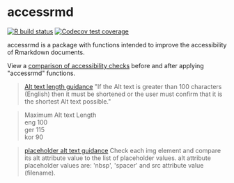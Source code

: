 # accessrmd

<!-- badges: start -->
[![R build status](https://github.com/datasciencecampus/accessrmd/workflows/R-CMD-check/badge.svg)](https://github.com/datasciencecampus/accessrmd/actions) [![Codecov test coverage](https://codecov.io/gh/datasciencecampus/accessrmd/branch/master/graph/badge.svg)](https://codecov.io/gh/datasciencecampus/accessrmd?branch=main)
<!-- badges: end -->

accessrmd is a package with functions intended to improve the accessibility of Rmarkdown documents. 

View a [comparison of accessibility checks](https://datasciencecampus.github.io/accessrmd/)
before and after applying "accessrmd" functions.


> [Alt text length guidance](https://www.w3.org/WAI/GL/WCAG20/tests/test3.html)
"If the Alt text is greater than 100 characters (English) then it must be
shortened or the user must confirm that it is the shortest Alt text possible."

> Maximum Alt text Length  
eng	100  
ger	115  
kor	90  

> [placeholder alt text guidance](https://www.w3.org/WAI/GL/WCAG20/tests/test6.html)
Check each img element and compare its alt attribute value to the list of placeholder values.
alt attribute placeholder values are: 'nbsp', 'spacer' and src attribute value (filename).